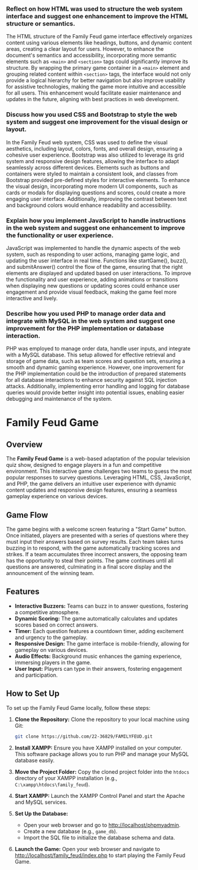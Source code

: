 ### Reflect on how HTML was used to structure the web system interface and suggest one enhancement to improve the HTML structure or semantics.

The HTML structure of the Family Feud game interface effectively organizes content using various elements like headings, buttons, and dynamic content areas, creating a clear layout for users. However, to enhance the document's semantics and accessibility, incorporating more semantic elements such as `<main>` and `<section>` tags could significantly improve its structure. By wrapping the primary game container in a `<main>` element and grouping related content within `<section>` tags, the interface would not only provide a logical hierarchy for better navigation but also improve usability for assistive technologies, making the game more intuitive and accessible for all users. This enhancement would facilitate easier maintenance and updates in the future, aligning with best practices in web development.

### Discuss how you used CSS and Bootstrap to style the web system and suggest one improvement for the visual design or layout.

In the Family Feud web system, CSS was used to define the visual aesthetics, including layout, colors, fonts, and overall design, ensuring a cohesive user experience. Bootstrap was also utilized to leverage its grid system and responsive design features, allowing the interface to adapt seamlessly across different devices. Elements such as buttons and containers were styled to maintain a consistent look, and classes from Bootstrap provided pre-defined styles for interactive elements. To enhance the visual design, incorporating more modern UI components, such as cards or modals for displaying questions and scores, could create a more engaging user interface. Additionally, improving the contrast between text and background colors would enhance readability and accessibility.

### Explain how you implement JavaScript to handle instructions in the web system and suggest one enhancement to improve the functionality or user experience. 

JavaScript was implemented to handle the dynamic aspects of the web system, such as responding to user actions, managing game logic, and updating the user interface in real time. Functions like startGame(), buzz(), and submitAnswer() control the flow of the game, ensuring that the right elements are displayed and updated based on user interactions. To improve the functionality and user experience, adding animations or transitions when displaying new questions or updating scores could enhance user engagement and provide visual feedback, making the game feel more interactive and lively.

### Describe how you used PHP to manage order data and integrate with MySQL in the web system and suggest one improvement for the PHP implementation or database interaction. 

PHP was employed to manage order data, handle user inputs, and integrate with a MySQL database. This setup allowed for effective retrieval and storage of game data, such as team scores and question sets, ensuring a smooth and dynamic gaming experience. However, one improvement for the PHP implementation could be the introduction of prepared statements for all database interactions to enhance security against SQL injection attacks. Additionally, implementing error handling and logging for database queries would provide better insight into potential issues, enabling easier debugging and maintenance of the system.



# Family Feud Game

## Overview
The **Family Feud Game** is a web-based adaptation of the popular television quiz show, designed to engage players in a fun and competitive environment. This interactive game challenges two teams to guess the most popular responses to survey questions. Leveraging HTML, CSS, JavaScript, and PHP, the game delivers an intuitive user experience with dynamic content updates and responsive design features, ensuring a seamless gameplay experience on various devices.

## Game Flow
The game begins with a welcome screen featuring a "Start Game" button. Once initiated, players are presented with a series of questions where they must input their answers based on survey results. Each team takes turns buzzing in to respond, with the game automatically tracking scores and strikes. If a team accumulates three incorrect answers, the opposing team has the opportunity to steal their points. The game continues until all questions are answered, culminating in a final score display and the announcement of the winning team.

## Features
- **Interactive Buzzers:** Teams can buzz in to answer questions, fostering a competitive atmosphere.
- **Dynamic Scoring:** The game automatically calculates and updates scores based on correct answers.
- **Timer:** Each question features a countdown timer, adding excitement and urgency to the gameplay.
- **Responsive Design:** The game interface is mobile-friendly, allowing for gameplay on various devices.
- **Audio Effects:** Background music enhances the gaming experience, immersing players in the game.
- **User Input:** Players can type in their answers, fostering engagement and participation.

## How to Set Up
To set up the Family Feud Game locally, follow these steps:

1. **Clone the Repository:** Clone the repository to your local machine using Git:
   ```bash
   git clone https://github.com/22-36829/FAMILYFEUD.git
   ```

2. **Install XAMPP:** Ensure you have XAMPP installed on your computer. This software package allows you to run PHP and manage your MySQL database easily.

3. **Move the Project Folder:** Copy the cloned project folder into the `htdocs` directory of your XAMPP installation (e.g., `C:\xampp\htdocs\family_feud`).

4. **Start XAMPP:** Launch the XAMPP Control Panel and start the Apache and MySQL services.

5. **Set Up the Database:**
   - Open your web browser and go to [http://localhost/phpmyadmin](http://localhost/phpmyadmin).
   - Create a new database (e.g., `game_db`).
   - Import the SQL file to initialize the database schema and data.

6. **Launch the Game:** Open your web browser and navigate to [http://localhost/family_feud/index.php](http://localhost/family_feud/index.php) to start playing the Family Feud Game.
